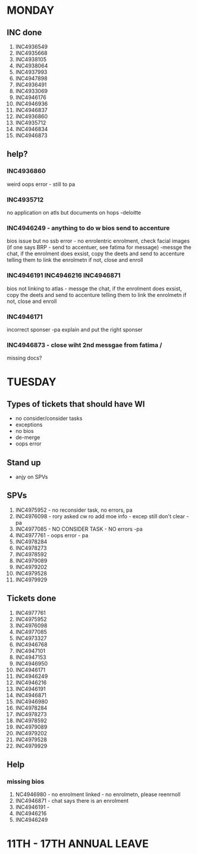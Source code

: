 # MONDAY 

## INC done 
1. INC4936549
2. INC4935668
3. INC4938105
4. INC4938064
5. INC4937993
6. INC4947898
7. INC4936491
8. INC4933069
9. INC4946176
10. INC4946936
11. INC4946837
12. INC4936860
13. INC4935712
14. INC4946834
15. INC4946873

## help?

### INC4936860
weird oops error - still to pa

### INC4935712
no application on atls but documents on hops -deloitte

### INC4946249 - anything to do w bios send to accenture
bios issue but no ssb error - no enrolentric enrolment, check facial images (if one says BRP - send to accentuer, see fatima for message) -messge the chat, if the enrolment does exsist, copy the deets and send to accenture telling them to link the enrolmetn
if not, close and enroll

### INC4946191 INC4946216 INC4946871
bios not linking to atlas - messge the chat, if the enrolment does exsist, copy the deets and send to accenture telling them to link the enrolmetn
if not, close and enroll

### INC4946171 
incorrect sponser -pa explain and put the right sponser

### INC4946873 - close wiht 2nd messgae from fatima / 
missing docs?



# TUESDAY 

## Types of tickets that should have WI
- no consider/consider tasks
- exceptions
- no bios
- de-merge
- oops error

## Stand up
- anjy on SPVs

## SPVs
1. INC4975952 - no reconsider task, no errors, pa
2. INC4976098 - rory asked cw ro add moe info - excep still don't clear - pa
3. INC4977085 - NO CONSIDER TASK - NO errors -pa
4. INC4977761 - oops error - pa
5. INC4978284
6. INC4978273
7. INC4978592
8. INC4979089
9. INC4979202
10. INC4979528
11. INC4979929

## Tickets done
1. INC4977761
2. INC4975952
3. INC4976098
4. INC4977085
5. INC4973327
6. INC4946768
7. INC4947101
8. INC4947153
9. INC4946950
10. INC4946171
11. INC4946249
12. INC4946216
13. INC4946191
14. INC4946871
15. INC4946980
16. INC4978284
17. INC4978273
18. INC4978592
19. INC4979089
20. INC4979202
21. INC4979528
22. INC4979929


## Help

### missing bios 
1. NC4946980 - no enrolment linked - no enrolmetn, please reenrnoll
2. INC4946871 - chat says there is an enrolment
3. INC4946191 -
4. INC4946216
5. INC4946249

# 11TH - 17TH ANNUAL LEAVE
